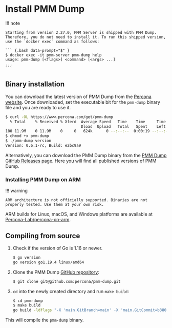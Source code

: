 # Install PMM Dump

!!! note

    Starting from version 2.27.0, PMM Server is shipped with PMM Dump. Therefore, you do not need to install it. To run this shipped version, use the `docker exec` command as follows:

    ``` {.bash data-prompt="$" }
    $ docker exec -it pmm-server pmm-dump help
    usage: pmm-dump [<flags>] <command> [<args> ...]
    ...
    ```

## Binary installation

You can download the latest version of PMM Dump from the [Percona website](https://www.percona.com/get/pmm-dump). Once downloaded, set the executable bit for the `pmm-dump` binary file and you are ready to use it.

``` {.bash data-prompt="$" }
$ curl -OL https://www.percona.com/get/pmm-dump
  % Total    % Received % Xferd  Average Speed   Time    Time     Time  Current
                                 Dload  Upload   Total   Spent    Left  Speed
100 11.9M    0 11.9M    0     0   624k      0 --:--:--  0:00:19 --:--:-- 2628k
$ chmod +x pmm-dump
$ ./pmm-dump version
Version: 0.6.1-rc, Build: e2bc9a9
```

Alternatively, you can download the PMM Dump binary from the [PMM Dump GitHub Releases](https://github.com/percona/pmm-dump/releases) page. Here you will find all published versions of PMM Dump.

### Installing PMM Dump on ARM

!!! warning

    ARM architecture is not officially supported. Binaries are not properly tested. Use them at your own risk.

ARM builds for Linux, macOS, and Windows platforms are available at [Percona-Lab/percona-on-arm](https://github.com/Percona-Lab/percona-on-arm/releases). 

## Compiling from source

1. Check if the version of Go is 1.16 or newer.

    ``` {.bash data-prompt="$" }
    $ go version 
    go version go1.19.4 linux/amd64
    ```

2. Clone the PMM Dump [GitHub repository](https://github.com/percona/pmm-dump):

    ``` {.bash data-prompt="$" }
    $ git clone git@github.com:percona/pmm-dump.git
    ```

3. `cd` into the newly created directory and run `make build`:

    ``` {.bash data-prompt="$" }
    $ cd pmm-dump
    $ make build
    go build -ldflags "-X 'main.GitBranch=main' -X 'main.GitCommit=b3804a9' -X 'main.GitVersion=v2.32.0'" -o pmm-dump pmm-dump/cmd/pmm-dump
    ``` 

This will compile the `pmm-dump` binary.
